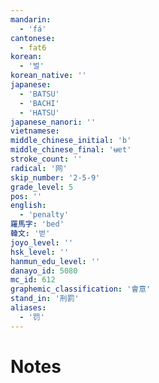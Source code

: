 ```yaml
---
mandarin:
  - 'fá'
cantonese:
  - fat6
korean:
  - '벌'
korean_native: ''
japanese:
  - 'BATSU'
  - 'BACHI'
  - 'HATSU'
japanese_nanori: ''
vietnamese:
middle_chinese_initial: 'b'
middle_chinese_final: 'ʉɐt'
stroke_count: ''
radical: '网'
skip_number: '2-5-9'
grade_level: 5
pos: ''
english:
  - 'penalty'
羅馬字: 'bed'
韓文: '벋'
joyo_level: ''
hsk_level: ''
hanmun_edu_level: ''
danayo_id: 5080
mc_id: 612
graphemic_classification: '會意'
stand_in: '刑罰'
aliases:
  - '罚'
---
```


# Notes
